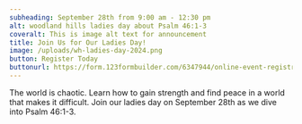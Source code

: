 ```yaml
---
subheading: September 28th from 9:00 am - 12:30 pm
alt: woodland hills ladies day about Psalm 46:1-3
coveralt: This is image alt text for announcement
title: Join Us for Our Ladies Day!
image: /uploads/wh-ladies-day-2024.png
button: Register Today
buttonurl: https://form.123formbuilder.com/6347944/online-event-registration-form
---
```


The world is chaotic. Learn how to gain strength and find peace in a world that makes it difficult. Join our ladies day on September 28th as we dive into Psalm 46:1-3.
